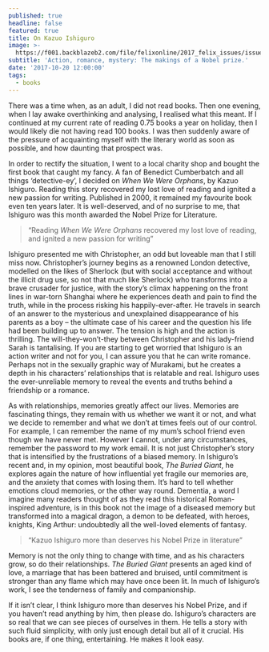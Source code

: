 ```yaml
---
published: true
headline: false
featured: true
title: On Kazuo Ishiguro
image: >-
  https://f001.backblazeb2.com/file/felixonline/2017_felix_issues/issue_1672/1672_books_ishiguro_postcard.jpg
subtitle: 'Action, romance, mystery: The makings of a Nobel prize.'
date: '2017-10-20 12:00:00'
tags:
  - books
---
```

There was a time when, as an adult, I did not read books. Then one evening, when I lay awake overthinking and analysing, I realised what this meant. If I continued at my current rate of reading 0.75 books a year on holiday, then I would likely die not having read 100 books. I was then suddenly aware of the pressure of acquainting myself with the literary world as soon as possible, and how daunting that prospect was.

In order to rectify the situation, I went to a local charity shop and bought the first book that caught my fancy. A fan of Benedict Cumberbatch and all things ‘detective-ey’, I decided on _When We Were Orphans_, by Kazuo Ishiguro. Reading this story recovered my lost love of reading and ignited a new passion for writing. Published in 2000, it remained my favourite book even ten years later. It is well-deserved, and of no surprise to me, that Ishiguro was this month awarded the Nobel Prize for Literature. 

> “Reading _When We Were Orphans_ recovered my lost love of reading, and ignited a new passion for writing”

Ishiguro presented me with Christopher, an odd but loveable man that I still miss now. Christopher’s journey begins as a renowned London detective, modelled on the likes of Sherlock (but with social acceptance and without the illicit drug use, so not that much like Sherlock) who transforms into a brave crusader for justice, with the story’s climax happening on the front lines in war-torn Shanghai where he experiences death and pain to find the truth, while in the process risking his happily-ever-after. He travels in search of an answer to the mysterious and unexplained disappearance of his parents as a boy – the ultimate case of his career and the question his life had been building up to answer. The tension is high and the action is thrilling.
The will-they-won’t-they between Christopher and his lady-friend Sarah is tantalising. If you are starting to get worried that Ishiguro is an action writer and not for you, I can assure you that he can write romance. Perhaps not in the sexually graphic way of Murakami, but he creates a depth in his characters’ relationships that is relatable and real. Ishiguro uses the ever-unreliable memory to reveal the events and truths behind a friendship or a romance.  

As with relationships, memories greatly affect our lives. Memories are fascinating things, they remain with us whether we want it or not, and what we decide to remember and what we don’t at times feels out of our control. For example, I can remember the name of my mum’s school friend even though we have never met. However I cannot, under any circumstances, remember the password to my work email. It is not just Christopher’s story that is intensified by the frustrations of a biased memory. In Ishiguro’s recent and, in my opinion, most beautiful book, _The Buried Giant_, he explores again the nature of how influential yet fragile our memories are, and the anxiety that comes with losing them. It’s hard to tell whether emotions cloud memories, or the other way round. Dementia, a word I imagine many readers thought of as they read this historical Roman-inspired adventure, is in this book not the image of a diseased memory but transformed into a magical dragon, a demon to be defeated, with heroes, knights, King Arthur: undoubtedly all the well-loved elements of fantasy. 

> “Kazuo Ishiguro more than deserves his Nobel Prize in literature”

Memory is not the only thing to change with time, and as his characters grow, so do their relationships. _The Buried Giant_ presents an aged kind of love, a marriage that has been battered and bruised, until commitment is stronger than any flame which may have once been lit. In much of Ishiguro’s work, I see the tenderness of family and companionship. 

If it isn’t clear, I think Ishiguro more than deserves his Nobel Prize, and if you haven’t read anything by him, then please do. Ishiguro’s characters are so real that we can see pieces of ourselves in them. He tells a story with such fluid simplicity, with only just enough detail but all of it crucial. His books are, if one thing, entertaining. He makes it look easy.
